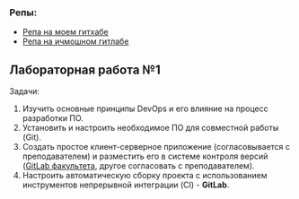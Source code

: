 ### Репы:

* [Репа на моем гитхабе](https://github.com/feldu/DevOps_App-Backend)
* [Репа на ичмошном гитлабе](https://gitlab.se.ifmo.ru/feldu/devops_app-backend)

## Лабораторная работа №1

Задачи:

1. Изучить основные принципы DevOps и его влияние на процесс разработки ПО.
2. Установить и настроить необходимое ПО для совместной работы (Git).
3. Создать простое клиент-серверное приложение (согласовывается с преподавателем) и разместить его в системе контроля
   версий ([GitLab факультета](https://gitlab.se.ifmo.ru/), другое согласовать с преподавателем).
4. Настроить автоматическую сборку проекта с использованием инструментов непрерывной интеграции (CI) - **GitLab**.
